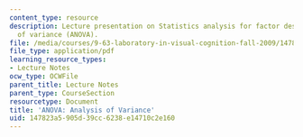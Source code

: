 ```yaml
---
content_type: resource
description: Lecture presentation on Statistics analysis for factor design and analysis
  of variance (ANOVA).
file: /media/courses/9-63-laboratory-in-visual-cognition-fall-2009/147823a5905d39cc6238e14710c2e160_MIT9_63F09_lec10.pdf
file_type: application/pdf
learning_resource_types:
- Lecture Notes
ocw_type: OCWFile
parent_title: Lecture Notes
parent_type: CourseSection
resourcetype: Document
title: 'ANOVA: Analysis of Variance'
uid: 147823a5-905d-39cc-6238-e14710c2e160
---
```

